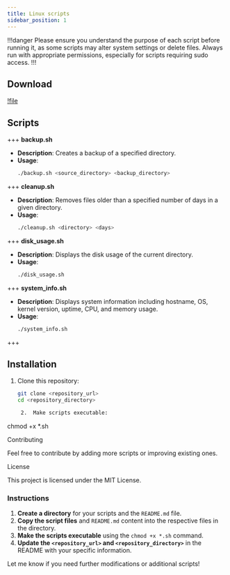 ```yaml
---
title: Linux scripts
sidebar_position: 1
---
```


!!!danger
Please ensure you understand the purpose of each script before running it, as some scripts may alter system settings or delete files. Always run with appropriate permissions, especially for scripts requiring sudo access.
!!!

## Download

[!file](https://github.com/devvyyxyz/Linux-scripts/archive/refs/heads/main.zip)

## Scripts

+++ **backup.sh**
   - **Description**: Creates a backup of a specified directory.
   - **Usage**: 
     ```bash
     ./backup.sh <source_directory> <backup_directory>
     ```

+++ **cleanup.sh**
   - **Description**: Removes files older than a specified number of days in a given directory.
   - **Usage**: 
     ```bash
     ./cleanup.sh <directory> <days>
     ```

+++ **disk_usage.sh**
   - **Description**: Displays the disk usage of the current directory.
   - **Usage**: 
     ```bash
     ./disk_usage.sh
     ```

+++ **system_info.sh**
   - **Description**: Displays system information including hostname, OS, kernel version, uptime, CPU, and memory usage.
   - **Usage**: 
     ```bash
     ./system_info.sh
     ```
+++

## Installation

1. Clone this repository:
   ```bash
   git clone <repository_url>
   cd <repository_directory>

	2.	Make scripts executable:

chmod +x *.sh



Contributing

Feel free to contribute by adding more scripts or improving existing ones.

License

This project is licensed under the MIT License.

### Instructions

1. **Create a directory** for your scripts and the `README.md` file.
2. **Copy the script files** and `README.md` content into the respective files in the directory.
3. **Make the scripts executable** using the `chmod +x *.sh` command.
4. **Update the `<repository_url>` and `<repository_directory>`** in the README with your specific information. 

Let me know if you need further modifications or additional scripts!